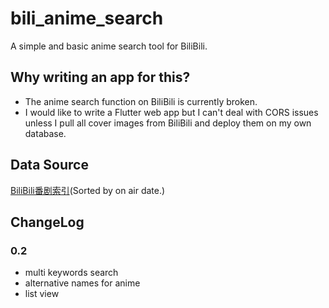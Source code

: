 # bili_anime_search

A simple and basic anime search tool for BiliBili.

## Why writing an app for this?

- The anime search function on BiliBili is currently broken.
- I would like to write a Flutter web app but I can't deal with CORS issues unless I pull all cover images from BiliBili and deploy them on my own database.

## Data Source

[BiliBili番剧索引](https://www.bilibili.com/anime/index/)(Sorted by on air date.)

## ChangeLog

### 0.2
- multi keywords search
- alternative names for anime
- list view
